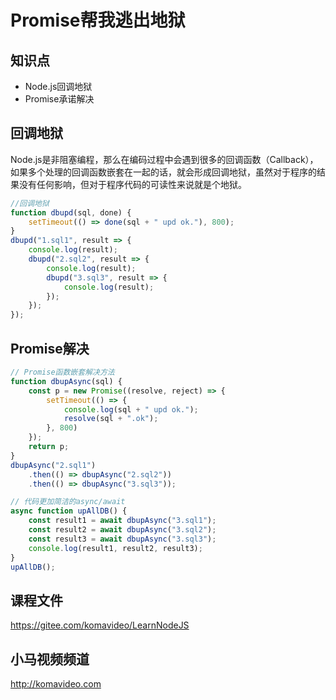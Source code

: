 Promise帮我逃出地狱
==================

## 知识点

* Node.js回调地狱
* Promise承诺解决

## 回调地狱

Node.js是非阻塞编程，那么在编码过程中会遇到很多的回调函数（Callback），如果多个处理的回调函数嵌套在一起的话，就会形成回调地狱，虽然对于程序的结果没有任何影响，但对于程序代码的可读性来说就是个地狱。

~~~javascript
//回调地狱
function dbupd(sql, done) {
    setTimeout(() => done(sql + " upd ok."), 800);
}
dbupd("1.sql1", result => {
    console.log(result);
    dbupd("2.sql2", result => {
        console.log(result);
        dbupd("3.sql3", result => {
            console.log(result);
        });
    });
});

~~~

## Promise解决

~~~javascript
// Promise函数嵌套解决方法
function dbupAsync(sql) {
    const p = new Promise((resolve, reject) => {
        setTimeout(() => {
            console.log(sql + " upd ok.");
            resolve(sql + ".ok");
        }, 800)
    });
    return p;
}
dbupAsync("2.sql1")
    .then(() => dbupAsync("2.sql2"))
    .then(() => dbupAsync("3.sql3"));

// 代码更加简洁的async/await
async function upAllDB() {
    const result1 = await dbupAsync("3.sql1");
    const result2 = await dbupAsync("3.sql2");
    const result3 = await dbupAsync("3.sql3");
    console.log(result1, result2, result3);
}
upAllDB();
~~~

## 课程文件

https://gitee.com/komavideo/LearnNodeJS

## 小马视频频道

http://komavideo.com
